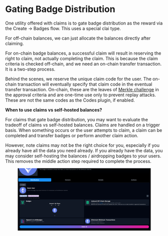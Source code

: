 # Gating Badge Distribution

One utility offered with claims is to gate badge distribution as the reward via the Create -> Badges flow. This uses a special clai type.

For off-chain balances, we can just allocate the balances directly after claiming.

For on-chain badge balances, a successful claim will result in reserving the right to claim, not actually completing the claim. This is because the claim criteria is checked off-chain, and we need an on-chain transfer transaction. It is a two-step process.

Behind the scenes, we reserve the unique claim code for the user. The on-chain transaction will eventually specify that claim code in the eventual transfer transaction. On-chain, these are the leaves of [Merkle challenge](broken-reference) in the approval criteria and are one-time use only to prevent replay attacks. These are not the same codes as the Codes plugin, if enabled.

**When to use claims vs self-hosted balances?**

For claims that gate badge distribution, you may want to evaluate the tradeoff of claims vs self-hosted balances. Claims are handled on a trigger basis. When something occurs or the user attempts to claim, a claim can be completed and transfer badges or perform another claim action.

However, note claims may not be the right choice for you, especially if you already have all the data you need already. If you already have the data, you may consider self-hosting the balances / airdropping badges to your users. This removes the middle action step required to complete the process.

<figure><img src="../../../.gitbook/assets/image (5) (1) (1) (1) (1).png" alt=""><figcaption></figcaption></figure>
